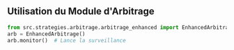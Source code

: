 ## Utilisation du Module d'Arbitrage
```python
from src.strategies.arbitrage.arbitrage_enhanced import EnhancedArbitrage
arb = EnhancedArbitrage()
arb.monitor()  # Lance la surveillance

